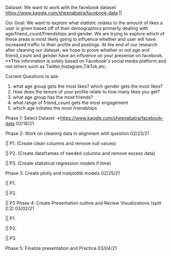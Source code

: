 Dataset: We want to work with the facebook dataset https://www.kaggle.com/sheenabatra/facebook-data ||

Our Goal: We want to explore what statistic relates to the amount of likes a user is given based off of their demographics primarily dealing with age/friend_count/friendships and gender. We are trying to explore which of these areas is most likely going to influence whether and user will have increased traffic to their profile and postings. At the end of our research after cleaning our dataset, we hope to prove whether or not age and friend_count and gender have an influence on your presense on facebook. 
**This information is solely based on Facebook's social media platform and not others such as Twitter,Instagram,TikTok,etc..


Current Questions to ask:
1. what age group gets the most likes? which gender gets the most likes?
2. How does the tenure of your profile relate to how many likes you get?
3. what age group has the most friends?
4. what range of friend_count gets the most engagement 
5. which age initiates the most friendships


Phase 1: Select Dataset ->https://www.kaggle.com/sheenabatra/facebook-data 02/18/21

Phase 2: Work on cleaning data in alignment with question 02/23/21
 
 || P1. (Create clean columns and remove null values)
 
  || P2. (Create dataframes of needed columns and remove excess data)
  
  || P3. (Create statistical regression models if time)

Phase 3: Create plotly and matplotlib models 02/25/21
  
  || P1.
  
  || P2.

  || P3
Phase 4: Create Presentation outline and Review Visualizations (split 2:2) 03/02/21

  || P1.
 
  || P2.
 
  || P3.

Phase 5: Finalize presentation and Practice 03/04/21
